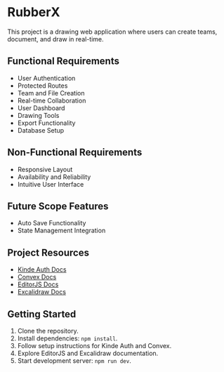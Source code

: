 <!-- filahij111@artgulin.com	
yifay20840@fashlend.com	 -->


# RubberX

This project is a drawing web application where users can create teams, document, and draw in real-time.

## Functional Requirements

- User Authentication
- Protected Routes
- Team and File Creation
- Real-time Collaboration
- User Dashboard
- Drawing Tools
- Export Functionality
- Database Setup

## Non-Functional Requirements

- Responsive Layout
- Availability and Reliability
- Intuitive User Interface

## Future Scope Features

- Auto Save Functionality
- State Management Integration

## Project Resources

- [Kinde Auth Docs](https://kinde.com/docs/developer-tools/nextjs-sdk/)
- [Convex Docs](https://docs.convex.dev/quickstart/nextjs)
- [EditorJS Docs](https://editorjs.io/base-concepts/)
- [Excalidraw Docs](https://docs.excalidraw.com/docs/@excalidraw/excalidraw/api/children-components)

## Getting Started

1. Clone the repository.
2. Install dependencies: `npm install`.
3. Follow setup instructions for Kinde Auth and Convex.
4. Explore EditorJS and Excalidraw documentation.
5. Start development server: `npm run dev`.
